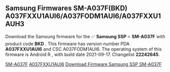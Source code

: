 <h2>Samsung Firmwares SM-A037F(BKD) A037FXXU1AUI6/A037FODM1AUI6/A037FXXU1AUH3</h2>
Download the Samsung firmware for the ✅ <strong>Samsung SSP </strong> ⭐ <strong>SM-A037F</strong> with product code <strong>BKD</strong> . This firmware has version number PDA <strong>A037FXXU1AUI6</strong> and CSC A037FODM1AUI6. The operating system of this firmware is Android R , with build date 2021-09-17. Changelist <strong>22242645</strong>.


[SM-A037F](https://samfirm.shop/samsung/model/SM-A037F)
[A037FXXU1AUI6](https://samfirm.shop/samsung/pda/A037FXXU1AUI6)
[Download Firmware Samsung SSP SM-A037F](https://samfirm.shop/samsung/firmware/457139)
